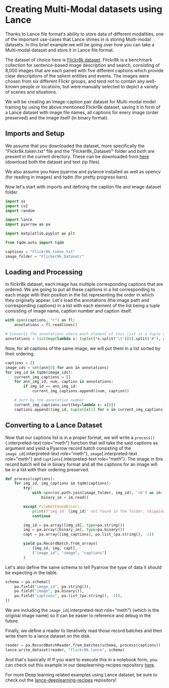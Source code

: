 # Creating Multi-Modal datasets using Lance

Thanks to Lance file format\'s ability to store data of different
modalities, one of the important use-cases that Lance shines in is
storing Multi-modal datasets. In this brief example we will be going
over how you can take a Multi-modal dataset and store it in Lance file
format.

The dataset of choice here is [Flickr8k
dataset](https://github.com/goodwillyoga/Flickr8k_dataset). Flickr8k is
a benchmark collection for sentence-based image description and search,
consisting of 8,000 images that are each paired with five different
captions which provide clear descriptions of the salient entities and
events. The images were chosen from six different Flickr groups, and
tend not to contain any well-known people or locations, but were
manually selected to depict a variety of scenes and situations.

We will be creating an Image-caption pair dataset for Multi-modal model
training by using the above mentioned Flickr8k dataset, saving it in
form of a Lance dataset with image file names, all captions for every
image (order preserved) and the image itself (in binary format).

## Imports and Setup

We assume that you downloaded the dataset, more specifically the
\"Flickr8k.token.txt\" file and the \"Flicker8k_Dataset/\" folder and
both are present in the current directory. These can be downloaded from
[here](https://github.com/goodwillyoga/Flickr8k_dataset?tab=readme-ov-file)
(download both the dataset and text zip files).

We also assume you have pyarrow and pylance installed as well as opencv
(for reading in images) and tqdm (for pretty progress bars).

Now let\'s start with imports and defining the caption file and image
dataset folder.

```python
import os
import cv2
import random

import lance
import pyarrow as pa

import matplotlib.pyplot as plt

from tqdm.auto import tqdm

captions = "Flickr8k.token.txt"
image_folder = "Flicker8k_Dataset/"
```

## Loading and Processing

In flickr8k dataset, each image has multiple corresponding captions that
are ordered. We are going to put all these captions in a list
corresponding to each image with their position in the list representing
the order in which they originally appear. Let\'s load the annotations
(the image path and corresponding captions) in a list with each element
of the list being a tuple consisting of image name, caption number and
caption itself.

```python
with open(captions, "r") as fl:
    annotations = fl.readlines()

# Converts the annotations where each element of this list is a tuple consisting of image file name, caption number and caption itself
annotations = list(map(lambda x: tuple([*x.split('\t')[0].split('#'), x.split('\t')[1]]), annotations))
```

Now, for all captions of the same image, we will put them in a list
sorted by their ordering.

```python
captions = []
image_ids = set(ann[0] for ann in annotations)
for img_id in tqdm(image_ids):
    current_img_captions = []
    for ann_img_id, num, caption in annotations:
        if img_id == ann_img_id:
            current_img_captions.append((num, caption))

    # Sort by the annotation number
    current_img_captions.sort(key=lambda x: x[0])
    captions.append((img_id, tuple([x[1] for x in current_img_captions])))
```

## Converting to a Lance Dataset

Now that our captions list is in a proper format, we will write a
`process()`{.interpreted-text role="meth"} function that will take the
said captions as argument and yield a Pyarrow record batch consisting of
the `image_id`{.interpreted-text role="meth"}, `image`{.interpreted-text
role="meth"} and `captions`{.interpreted-text role="meth"}. The image in
this record batch will be in binary format and all the captions for an
image will be in a list with their ordering preserved.

```python
def process(captions):
    for img_id, img_captions in tqdm(captions):
        try:
            with open(os.path.join(image_folder, img_id), 'rb') as im:
                binary_im = im.read()

        except FileNotFoundError:
            print(f"img_id '{img_id}' not found in the folder, skipping.")
            continue

        img_id = pa.array([img_id], type=pa.string())
        img = pa.array([binary_im], type=pa.binary())
        capt = pa.array([img_captions], pa.list_(pa.string(), -1))

        yield pa.RecordBatch.from_arrays(
            [img_id, img, capt], 
            ["image_id", "image", "captions"]
        )
```

Let\'s also define the same schema to tell Pyarrow the type of data it
should be expecting in the table.

```python
schema = pa.schema([
    pa.field("image_id", pa.string()),
    pa.field("image", pa.binary()),
    pa.field("captions", pa.list_(pa.string(), -1)),
])
```

We are including the `image_id`{.interpreted-text role="meth"} (which is
the original image name) so it can be easier to reference and debug in
the future.

Finally, we define a reader to iteratively read those record batches and
then write them to a lance dataset on the disk.

```python
reader = pa.RecordBatchReader.from_batches(schema, process(captions))
lance.write_dataset(reader, "flickr8k.lance", schema)
```

And that\'s basically it! If you want to execute this in a notebook
form, you can check out this example in our deeplearning-recipes
repository
[here](https://github.com/lancedb/lance-deeplearning-recipes/tree/main/examples/flickr8k-dataset).

For more Deep learning related examples using Lance dataset, be sure to
check out the
[lance-deeplearning-recipes](https://github.com/lancedb/lance-deeplearning-recipes)
repository!
